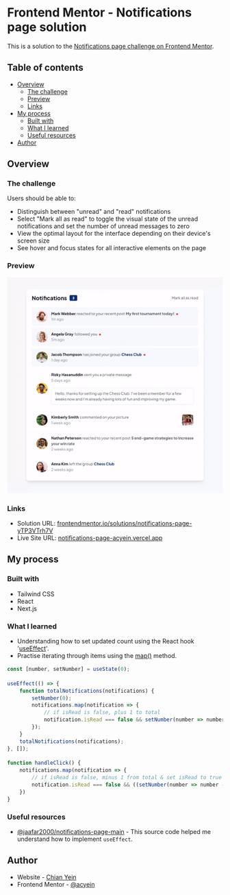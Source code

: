 # Frontend Mentor - Notifications page solution

This is a solution to the [Notifications page challenge on Frontend Mentor](https://www.frontendmentor.io/challenges/notifications-page-DqK5QAmKbC).

## Table of contents

- [Overview](#overview)
  - [The challenge](#the-challenge)
  - [Preview](#preview)
  - [Links](#links)
- [My process](#my-process)
  - [Built with](#built-with)
  - [What I learned](#what-i-learned)
  - [Useful resources](#useful-resources)
- [Author](#author)

## Overview

### The challenge

Users should be able to:

- Distinguish between "unread" and "read" notifications
- Select "Mark all as read" to toggle the visual state of the unread notifications and set the number of unread messages to zero
- View the optimal layout for the interface depending on their device's screen size
- See hover and focus states for all interactive elements on the page

### Preview
<p align="center">
    <img src="preview/preview.gif" alt="Preview of notifications page">
</p>

### Links

- Solution URL: [frontendmentor.io/solutions/notifications-page-yTP3VTrh7V](https://www.frontendmentor.io/solutions/notifications-page-yTP3VTrh7V)
- Live Site URL: [notifications-page-acyein.vercel.app](https://notifications-page-acyein.vercel.app/)

## My process

### Built with

- Tailwind CSS
- React
- Next.js

### What I learned

- Understanding how to set updated count using the React hook '[useEffect](https://react.dev/reference/react/useEffect)'.
- Practise iterating through items using the [map()](https://developer.mozilla.org/en-US/docs/Web/JavaScript/Reference/.Global_Objects/Array/map) method.

```js
const [number, setNumber] = useState(0);

useEffect(() => {
    function totalNotifications(notifications) {
        setNumber(0);
        notifications.map(notification => {
            // if isRead is false, plus 1 to total
            notification.isRead === false && setNumber(number => number + 1);
        });
    }
    totalNotifications(notifications);
}, []);

function handleClick() {
    notifications.map(notification => {
        // if isRead is false, minus 1 from total & set isRead to true
        notification.isRead === false && ((setNumber(number => number - 1), (notification.isRead = true)))
    })
}
```

### Useful resources

- [@jaafar2000/notifications-page-main](https://github.com/jaafar2000/notifications-page-main/blob/main/src/App.js) - This source code helped me understand how to implement `useEffect`.

## Author

- Website - [Chian Yein](https://acyein.netlify.app/)
- Frontend Mentor - [@acyein](https://www.frontendmentor.io/profile/acyein)
